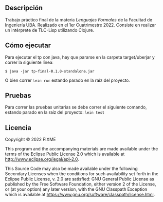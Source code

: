 ## Descripción

Trabajo práctico final de la materia *Lenguajes Formales* de la Facultad de Ingeniería UBA. 
Realizado en el 1er Cuatrimestre 2022.
Consiste en realizar un intérprete de TLC-Lisp utilizando Clojure.

## Cómo ejecutar

Para ejecutar el tp con java, hay que pararse en la carpeta target/uberjar y correr la siguiente línea:

    $ java -jar tp-final-0.1.0-standalone.jar

O bien correr `lein run` estando parado en la raíz del proyecto.

## Pruebas

Para correr las pruebas unitarias se debe correr el siguiente comando, estando parado en la raíz del proyecto: `lein test`

## Licencia

Copyright © 2022 FIXME

This program and the accompanying materials are made available under the
terms of the Eclipse Public License 2.0 which is available at
http://www.eclipse.org/legal/epl-2.0.

This Source Code may also be made available under the following Secondary
Licenses when the conditions for such availability set forth in the Eclipse
Public License, v. 2.0 are satisfied: GNU General Public License as published by
the Free Software Foundation, either version 2 of the License, or (at your
option) any later version, with the GNU Classpath Exception which is available
at https://www.gnu.org/software/classpath/license.html.